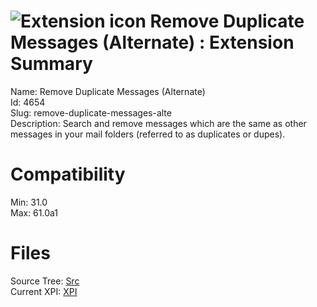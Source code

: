 # ![Extension icon](https://addons.thunderbird.net/user-media/addon_icons/4/4654-64.png?modified=1553518852) Remove Duplicate Messages (Alternate) : Extension Summary

Name: Remove Duplicate Messages (Alternate)  
Id: 4654  
Slug: remove-duplicate-messages-alte  
Description: Search and remove messages which are the same as other messages in your mail folders (referred to as duplicates or dupes).
  

# Compatibility
Min: 31.0  
Max: 61.0a1  

# Files

Source Tree: [Src](C:/Dev/Thunderbird/ThunderKdB/xall/x60/4654-remove-duplicate-messages-alte/src)  
Current XPI: [XPI](C:/Dev/Thunderbird/ThunderKdB/xall/x60/4654-remove-duplicate-messages-alte/xpi)  



